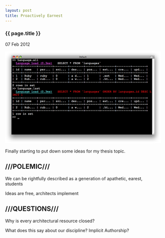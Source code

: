 ```yaml
---
layout: post
title: Proactively Earnest
---
```


<h3>{{ page.title }}</h3>
<p class="meta">07 Feb 2012</p>


<img src="images/hirb.png">

Finally starting to put down some ideas for my thesis topic. 

<h2>///POLEMIC///</h2>
We can be rightfully described as a generation of apathetic, earest, students

Ideas are free, architects implement

<h2>///QUESTIONS///</h2>
Why is every architectural resource closed?

What does this say about our discipline? Implicit Authorship?

